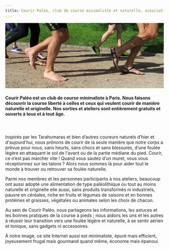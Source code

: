 ```yaml
---
title: Courir Paléo, club de course minimaliste et naturelle, association à Paris
---
```

![Courir Paleo](/assets/images/CourirPaleo_course_Parc-Montsouris_foulees_1200px.jpg)
#### Courir Paléo est un club de course minimaliste à Paris. Nous faisons découvrir la course liberté à celles et ceux qui veulent courir de manière naturelle et originelle. Nos sorties et ateliers sont entièrement gratuits et ouverts à tous et à tout âge.
#### &nbsp;

Inspirés par les Tarahumaras et bien d’autres coureurs naturels d’hier et d'aujourd'hui, nous prônons de courir de la seule manière que notre corps a prévue pour nous, sans heurts, sans chocs et sans blessures, d’une foulée légère en attaquant le sol de l'avant ou de la partie médiane du pied. Courir, ce n’est pas marcher vite&nbsp;! Quand vous sautez d’un muret, vous vous réceptionnez sur les talons&nbsp;? Alors nous sommes là pour aider tout le monde à trouver ou retrouver sa foulée naturelle.

Parmi nos membres et les personnes participants à nos ateliers, beaucoup ont aussi adopté une alimentation de type paléolithique ou tout au moins naturelle et originelle elle aussi, sans produits transformés ni industriels, pauvre en céréales, riche en fruits et légumes de saisons et en bonnes protéines et graisses, végétales ou animales selon les choix de chacun.

Au sein de Courir Paléo, nous partageons les informations, les astuces et les bonnes pratiques de la course à pieds&nbsp;; nous aidons les uns et les autres à réussir leur transition vers une foulée légère et naturelle, à se sentir aérien et tonique, sans gadgets ni accessoires.

À notre image, ce site Internet aussi est minimaliste, épuré mais efficient, joyeusement frugal mais gourmand quand même, économe mais épanoui.

